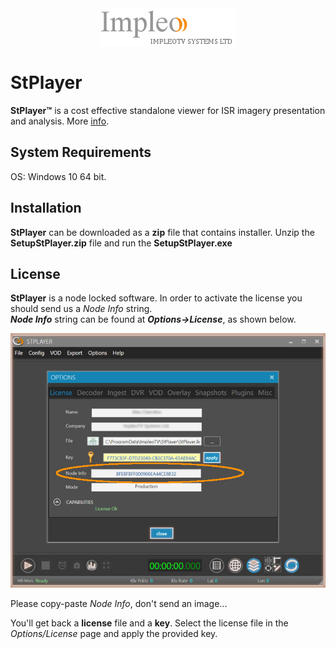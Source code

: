 
<div align="center">
  <a >
    <img src="images/impleo_logo.png" alt="Logo" >
  </a>
</div>

# StPlayer
**StPlayer™** is a cost effective standalone viewer for ISR imagery presentation and analysis. More [info](https://www.impleotv.com/content/stplayer/help/index.html).

## System Requirements
OS: Windows 10 64 bit.
## Installation

**StPlayer** can be downloaded as a **zip** file that contains installer. Unzip the **SetupStPlayer.zip** file and run the **SetupStPlayer.exe**

## License

**StPlayer** is a node locked software. In order to activate the license you should send us a *Node Info* string.  
***Node Info*** string can be found at ***Options->License***, as shown below.

![NodeInfo string](images/license.jpg)

Please copy-paste *Node Info*, don't send an image...

You'll get back a **license** file and a **key**.
Select the license file in the *Options/License* page and apply the provided key.
